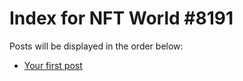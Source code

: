 # Index for NFT World #8191
Posts will be displayed in the order below:

- [Your first post](./001-first.md)

